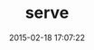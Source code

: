 ---
layout: post
title:  "serve"
repo:   "jlong/serve"
date:   2015-02-18 17:07:22
gemurl: http://get-serve.com
---